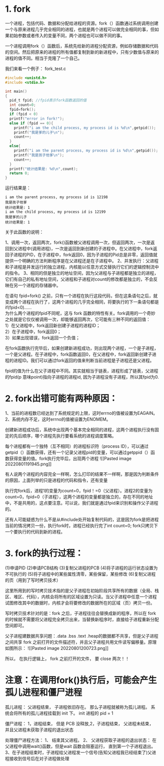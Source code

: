 # 1. fork

一个进程，包括代码、数据和分配给进程的资源。fork（）函数通过系统调用创建一个与原来进程几乎完全相同的进程，也就是两个进程可以做完全相同的事，但如果初始参数或者传入的变量不同，两个进程也可以做不同的事。

一个进程调用fork（）函数后，系统先给新的进程分配资源，例如存储数据和代码的空间。然后把原来的进程的所有值都复制到新的新进程中，只有少数值与原来的进程的值不同。相当于克隆了一个自己。

我们来看一个例子：
fork_test.c
```c
#include <unistd.h>
#include <stdio.h>

int main()
{
  pid_t fpid; //fpid表示fork函数返回的值
  int count=0;
  fpid=fork();
  if (fpid < 0)
  printf("error in fork!");
  else if (fpid == 0){
    printf("i am the child process, my process id is %d\n",getpid());
    printf("我是爹的儿子\n");
    count++;
  }
  else{
    printf("i am the parent process, my process id is %d\n",getpid());
    printf("我是孩子他爹\n");
    count++;
  }
  printf("统计结果是: %d\n",count);
  return 0;
}
```

运行结果是：
```
i am the parent process, my process id is 12198
我是孩子他爹
统计结果是: 1
i am the child process, my process id is 12199
我是爹的儿子
统计结果是: 1
```

关于此函数的说明：

1、调用一次，返回两次，fork()函数被父进程调用一次，但返回两次，一次是返回到父进程中(调用进程)，一次是返回到新创建的子进程中。在父进程中，fork返回子进程的PID，在子进程中，fork返回0，因为子进程的Pid总是非零，返回值就提供一个明确的方法判断程序是在父进程还是在子进程中。
2、并发执行：父进程和子进程是并发运行的独立进程，内核能以任意方式交替执行它们的逻辑控制流中的指令。
3、相同的但是独立的地址空间，因为父进程与子进程都是独立的进程，它们有自己的私有地址空间，父进程和子进程对count的修改都是独立的，不会反映在另一个进程的存储器中。

在语句 fpid=fork() 之前，只有一个进程在执行这段代码，但在这条语句之后，就变成两个进程在执行了，这两个进程的几乎完全相同，将要执行的下一条语句都是if(fpid<0)……  
为什么两个进程的fpid不同呢，这与 fork 函数的特性有关。fork调用的一个奇妙之处就是它仅仅被调用一次，却能够返回两次，它可能有三种不同的返回值：  
1）在父进程中，fork返回新创建子进程的进程ID；  
2）在子进程中，fork返回0；  
3）如果出现错误，fork返回一个负值；

在fork函数执行完毕后，如果创建新进程成功，则出现两个进程，一个是子进程，一个是父进程。在子进程中，fork函数返回0，在父进程中，fork返回新创建子进程的进程ID。我们可以通过fork返回的值来判断当前进程是子进程还是父进程。

fpid的值为什么在父子进程中不同。其实就相当于链表，进程形成了链表，父进程的fpid(p 意味point)指向子进程的进程id, 因为子进程没有子进程，所以其fpid为0.

# 2. fork出错可能有两种原因：
1、当前的进程数已经达到了系统规定的上限，这时errno的值被设置为EAGAIN。
2、系统内存不足，这时errno的值被设置为ENOMEM。

创建新进程成功后，系统中出现两个基本完全相同的进程，这两个进程执行没有固定的先后顺序，哪个进程先执行要看系统的进程调度策略。

每个进程都有一个独特（互不相同）的进程标识符（process ID），可以通过getpid（）函数获得，还有一个记录父进程pid的变量，可以通过getppid（）函数获得变量的值。fork执行完毕后，出现两个进程
![[Pasted image 20220801191945.png]]

有人说两个进程的内容完全一样啊，怎么打印的结果不一样啊，那是因为判断条件的原因，上面列举的只是进程的代码和指令，还有变量

执行完fork后，进程1的变量为count=0，fpid！=0（父进程）。进程2的变量为count=0，fpid=0（子进程），这两个进程的变量都是独立的，存在不同的地址中，不是共用的，这点要注意。可以说，我们就是通过fpid来识别和操作父子进程的。

还有人可能疑惑为什么不是从#include处开始复制代码的，这是因为fork是把进程当前的情况拷贝一份，执行fork时，进程已经执行完了int count=0; fork只拷贝下一个要执行的代码到新的进程。

# 3. fork的执行过程：
(1)申请PID
(2)申请PCB结构
(3)复制父进程的PCB
(4)将子进程的运行状态设置为不可执行的
(5)将子进程中的某些属性清零，某些保留，某些修改
(6)复制父进程的页（用到了写时拷贝技术）

这里所用到的写时拷贝技术指的是父子进程在初始阶段共享所有的数据（全局、栈区、堆区、代码），内核会将所有的区域设置为只读。当父子进程中任意一个进程试图修改其中的数据时，内核才会将要修改的数据所在的区域（页）拷贝一份。

写时拷贝技术针对的是：fork 之后，子进程往往会替换成新的程序，所以在 fork 的时候就不需要将父进程完全拷贝出来，当替换新程序时，直接给子进程重新分配空间即可。
 
父子进程建数据共享问题：.data   .bss   .text   .heap的数据都不共享，但是父子进程之间共享 fork 之前打开的文件描述符，并且父子进程共用文件读写偏移量。原理如图所示：
![[Pasted image 20220801200723.png]]

所以， 在执行逻辑上， fork 之前打开的文件， 要 close 两次！！

# 注意：在调用fork()执行后，可能会产生孤儿进程和僵尸进程

孤儿进程： 父进程结束， 子进程依旧存在。 那么子进程就被称为孤儿进程。 系统会将所有的孤儿进程挂载到 init 下。 init 进程的 pid = 1

僵尸进程： 1，进程结束， 但是 PCB 没释放,2，子进程结束， 父进程未结束， 并且父进程未获取子进程的退出状态

处理僵尸进程方法：
1、 结束其父进程。
2、 父进程获取子进程的退出状态： 在父进程中调用wait()函数，但是wait 函数会阻塞运行， 直到第一个子进程退出。
3、在子进程结束时，子进程给父进程发一个信号(告知父进程我已经结束了)父进程接收到信号后在对子进程做处理
